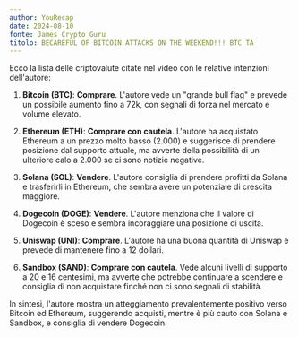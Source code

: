 ```yaml
---
author: YouRecap
date: 2024-08-10
fonte: James Crypto Guru
titolo: BECAREFUL OF BITCOIN ATTACKS ON THE WEEKEND!!! BTC TA
---
```


Ecco la lista delle criptovalute citate nel video con le relative intenzioni dell'autore:

1. **Bitcoin (BTC)**: **Comprare**. L'autore vede un "grande bull flag" e prevede un possibile aumento fino a 72k, con segnali di forza nel mercato e volume elevato.

2. **Ethereum (ETH)**: **Comprare con cautela**. L'autore ha acquistato Ethereum a un prezzo molto basso (2.000) e suggerisce di prendere posizione dal supporto attuale, ma avverte della possibilità di un ulteriore calo a 2.000 se ci sono notizie negative.

3. **Solana (SOL)**: **Vendere**. L'autore consiglia di prendere profitti da Solana e trasferirli in Ethereum, che sembra avere un potenziale di crescita maggiore.

4. **Dogecoin (DOGE)**: **Vendere**. L'autore menziona che il valore di Dogecoin è sceso e sembra incoraggiare una posizione di uscita.

5. **Uniswap (UNI)**: **Comprare**. L'autore ha una buona quantità di Uniswap e prevede di mantenere fino a 12 dollari.

6. **Sandbox (SAND)**: **Comprare con cautela**. Vede alcuni livelli di supporto a 20 e 16 centesimi, ma avverte che potrebbe continuare a scendere e consiglia di non acquistare finché non ci sono segnali di stabilità.

In sintesi, l'autore mostra un atteggiamento prevalentemente positivo verso Bitcoin ed Ethereum, suggerendo acquisti, mentre è più cauto con Solana e Sandbox, e consiglia di vendere Dogecoin.
